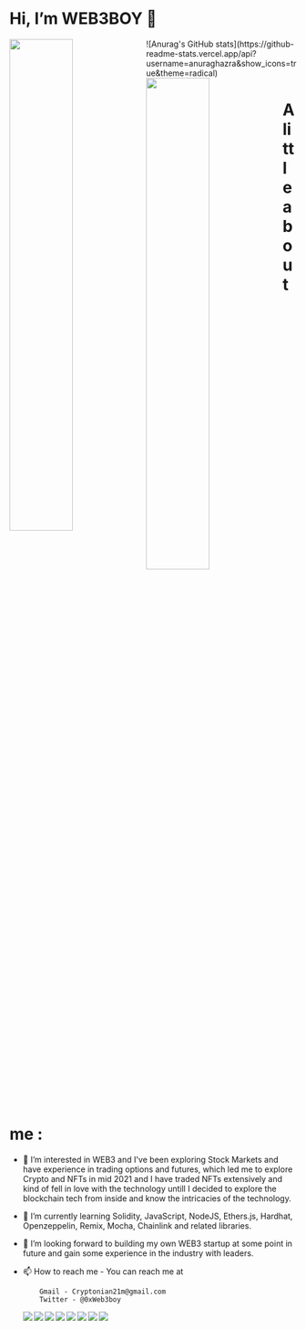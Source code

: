  # Hi, I’m WEB3BOY 👋
 
 <img align="left" width="47%" src="https://github-readme-stats.vercel.app/api?username=0xWeb3boy&show_icons=true&theme=radical" />
 ![Anurag's GitHub stats](https://github-readme-stats.vercel.app/api?username=anuraghazra&show_icons=true&theme=radical)
 
 <img align="left" width="47%" src="https://github-readme-stats.vercel.app/api/top-langs/?username=0xWeb3boy&layout=compact" />
 

 

# A little about me :

- 👀 I’m interested in WEB3 and I've been exploring Stock Markets and have experience in trading options and futures,
      which led me to explore Crypto and NFTs in mid 2021 and I have traded NFTs extensively and kind of fell in love with the technology
      untill I decided to explore the blockchain tech from inside and know the intricacies of the technology.
      
     
- 🌱 I’m currently learning Solidity, JavaScript, NodeJS, Ethers.js, Hardhat, Openzeppelin, Remix, Mocha, Chainlink and related libraries.

- 💞️ I’m looking forward to building my own WEB3 startup at some point in future and gain some experience in the industry with leaders.

- 📫 How to reach me - You can reach me at 

          Gmail - Cryptonian21m@gmail.com
          Twitter - @0xWeb3boy
          
           
  
   <img align="left" src="https://img.shields.io/badge/node.js-6DA55F?style=for-the-badge&logo=node.js&logoColor=white" />
  
  <img align="left" src="https://img.shields.io/badge/Next-black?style=for-the-badge&logo=next.js&logoColor=white" />
  
  <img align="left" src="https://img.shields.io/badge/react-%2320232a.svg?style=for-the-badge&logo=react&logoColor=%2361DAFB" />
  
  <img align="left" src="https://img.shields.io/badge/remix-%23000.svg?style=for-the-badge&logo=remix&logoColor=white" />
  
  <img align="left" src="https://img.shields.io/badge/tailwindcss-%2338B2AC.svg?style=for-the-badge&logo=tailwind-css&logoColor=white" />
  
  <img align="left" src="https://img.shields.io/badge/javascript-%23323330.svg?style=for-the-badge&logo=javascript&logoColor=%23F7DF1E" />
  
  <img align="left" src="https://img.shields.io/badge/Solidity-%23363636.svg?style=for-the-badge&logo=solidity&logoColor=white" />
  
  <img align="left" src="https://img.shields.io/badge/typescript-%23007ACC.svg?style=for-the-badge&logo=typescript&logoColor=white" />
              

<!---
mahendrabhishekmishra/mahendrabhishekmishra is a ✨ special ✨ repository because its `README.md` (this file) appears on your GitHub profile.
You can click the Preview link to take a look at your changes.
--->
